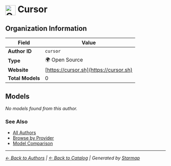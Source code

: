 # <img src="https://raw.githubusercontent.com/agentstation/starmap/master/internal/embedded/logos/cursor.svg" alt="Cursor" width="32" height="32" style="vertical-align: middle;"> Cursor
  
  
  
## Organization Information
  
| Field | Value |
|---------|---------|
| **Author ID** | `cursor` |
| **Type** | 🌍 Open Source |
| **Website** | [https://cursor.sh](https://cursor.sh) |
| **Total Models** | 0 |

  
## Models
  
*No models found from this author.*
  
### See Also
  
- [All Authors](../)
- [Browse by Provider](../../providers/)
- [Model Comparison](../../models/)
  
---
*_[← Back to Authors](../) | [← Back to Catalog](../../) | Generated by [Starmap](https://github.com/agentstation/starmap)_*